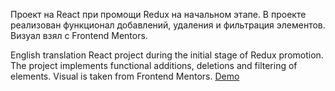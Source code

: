 Проект на React при промощи Redux на начальном этапе. В проекте реализован функционал добавлений, удаления и фильтрация элементов. Визуал взял с Frontend Mentors.

English translation
React project during the initial stage of Redux promotion. The project implements functional additions, deletions and filtering of elements. Visual is taken from Frontend Mentors.
[Demo](https://deffalko.github.io/redux-todoPj-start/)

